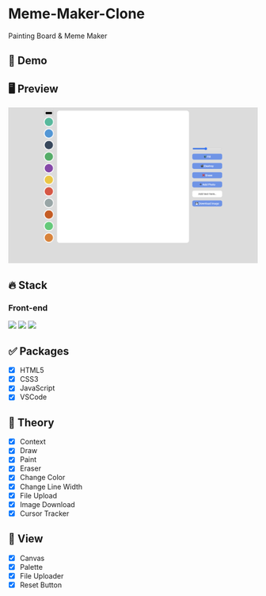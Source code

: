 # Meme-Maker-Clone
Painting Board & Meme Maker

## 🔗 Demo

## 🖥 Preview
<img src="preview-memeMaker.png" />

## 🔥 Stack

### Front-end

<img height='25' src="https://img.shields.io/badge/HTML-E34F26?style=flat-square&logo=HTML5&logoColor=white"/> <img height='25' src="https://img.shields.io/badge/CSS-1572B6?style=flat-square&logo=CSS3&logoColor=white"/> <img height='25' src="https://img.shields.io/badge/JavaScript-F7DF1E?style=flat-square&logo=JavaScript&logoColor=white"/>


## ✅ Packages

- [x] HTML5
- [x] CSS3
- [x] JavaScript
- [x] VSCode

## 📖 Theory

- [x] Context
- [x] Draw
- [x] Paint
- [x] Eraser
- [x] Change Color
- [x] Change Line Width
- [x] File Upload
- [x] Image Download
- [x] Cursor Tracker

## 📱 View

- [x] Canvas
- [x] Palette
- [x] File Uploader
- [x] Reset Button
